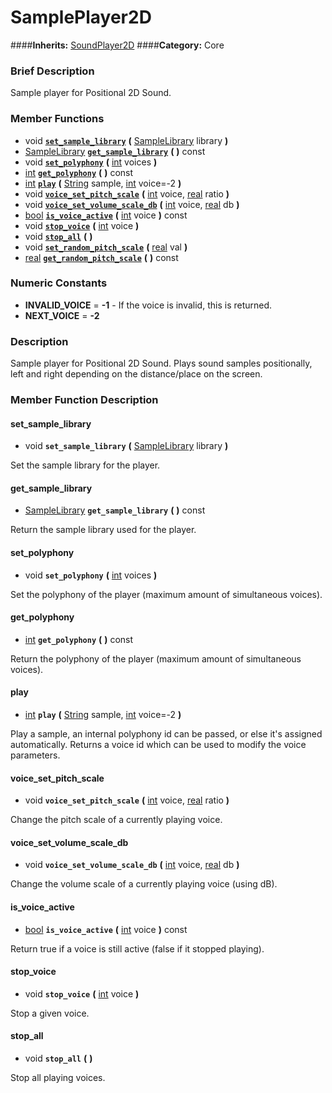 #  SamplePlayer2D  
####**Inherits:** [SoundPlayer2D](class_soundplayer2d)
####**Category:** Core

###  Brief Description  
Sample player for Positional 2D Sound.

###  Member Functions 
  * void  **[`set_sample_library`](#set_sample_library)**  **(** [SampleLibrary](class_samplelibrary) library  **)**
  * [SampleLibrary](class_samplelibrary)  **[`get_sample_library`](#get_sample_library)**  **(** **)** const
  * void  **[`set_polyphony`](#set_polyphony)**  **(** [int](class_int) voices  **)**
  * [int](class_int)  **[`get_polyphony`](#get_polyphony)**  **(** **)** const
  * [int](class_int)  **[`play`](#play)**  **(** [String](class_string) sample, [int](class_int) voice=-2  **)**
  * void  **[`voice_set_pitch_scale`](#voice_set_pitch_scale)**  **(** [int](class_int) voice, [real](class_real) ratio  **)**
  * void  **[`voice_set_volume_scale_db`](#voice_set_volume_scale_db)**  **(** [int](class_int) voice, [real](class_real) db  **)**
  * [bool](class_bool)  **[`is_voice_active`](#is_voice_active)**  **(** [int](class_int) voice  **)** const
  * void  **[`stop_voice`](#stop_voice)**  **(** [int](class_int) voice  **)**
  * void  **[`stop_all`](#stop_all)**  **(** **)**
  * void  **[`set_random_pitch_scale`](#set_random_pitch_scale)**  **(** [real](class_real) val  **)**
  * [real](class_real)  **[`get_random_pitch_scale`](#get_random_pitch_scale)**  **(** **)** const

###  Numeric Constants  
  * **INVALID_VOICE** = **-1** - If the voice is invalid, this is returned.
  * **NEXT_VOICE** = **-2**

###  Description  
Sample player for Positional 2D Sound. Plays sound samples positionally, left and right depending on the distance/place on the screen.

###  Member Function Description  

#### <a name="set_sample_library">set_sample_library</a>
  * void  **`set_sample_library`**  **(** [SampleLibrary](class_samplelibrary) library  **)**

Set the sample library for the player.

#### <a name="get_sample_library">get_sample_library</a>
  * [SampleLibrary](class_samplelibrary)  **`get_sample_library`**  **(** **)** const

Return the sample library used for the player.

#### <a name="set_polyphony">set_polyphony</a>
  * void  **`set_polyphony`**  **(** [int](class_int) voices  **)**

Set the polyphony of the player (maximum amount of simultaneous voices).

#### <a name="get_polyphony">get_polyphony</a>
  * [int](class_int)  **`get_polyphony`**  **(** **)** const

Return the polyphony of the player (maximum amount of simultaneous voices).

#### <a name="play">play</a>
  * [int](class_int)  **`play`**  **(** [String](class_string) sample, [int](class_int) voice=-2  **)**

Play a sample, an internal polyphony id can be passed, or else it's assigned automatically. Returns a voice id which can be used to modify the voice parameters.

#### <a name="voice_set_pitch_scale">voice_set_pitch_scale</a>
  * void  **`voice_set_pitch_scale`**  **(** [int](class_int) voice, [real](class_real) ratio  **)**

Change the pitch scale of a currently playing voice.

#### <a name="voice_set_volume_scale_db">voice_set_volume_scale_db</a>
  * void  **`voice_set_volume_scale_db`**  **(** [int](class_int) voice, [real](class_real) db  **)**

Change the volume scale of a currently playing voice (using dB).

#### <a name="is_voice_active">is_voice_active</a>
  * [bool](class_bool)  **`is_voice_active`**  **(** [int](class_int) voice  **)** const

Return true if a voice is still active (false if it stopped playing).

#### <a name="stop_voice">stop_voice</a>
  * void  **`stop_voice`**  **(** [int](class_int) voice  **)**

Stop a given voice.

#### <a name="stop_all">stop_all</a>
  * void  **`stop_all`**  **(** **)**

Stop all playing voices.
